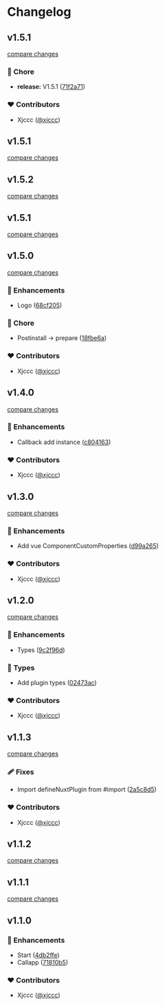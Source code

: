 # Changelog


## v1.5.1

[compare changes](https://github.com/xjccc/nuxt-callapp/compare/v1.5.0...v1.5.1)

### 🏡 Chore

- **release:** V1.5.1 ([71f2a71](https://github.com/xjccc/nuxt-callapp/commit/71f2a71))

### ❤️ Contributors

- Xjccc ([@xjccc](http://github.com/xjccc))

## v1.5.1

[compare changes](https://github.com/xjccc/nuxt-callapp/compare/v1.5.0...v1.5.1)

## v1.5.2

[compare changes](https://github.com/xjccc/nuxt-callapp/compare/v1.5.0...v1.5.2)

## v1.5.1

[compare changes](https://github.com/xjccc/nuxt-callapp/compare/v1.5.0...v1.5.1)

## v1.5.0

[compare changes](https://github.com/xjccc/nuxt-callapp/compare/v1.4.0...v1.5.0)

### 🚀 Enhancements

- Logo ([68cf205](https://github.com/xjccc/nuxt-callapp/commit/68cf205))

### 🏡 Chore

- Postinstall -> prepare ([18fbe6a](https://github.com/xjccc/nuxt-callapp/commit/18fbe6a))

### ❤️ Contributors

- Xjccc ([@xjccc](http://github.com/xjccc))

## v1.4.0

[compare changes](https://github.com/xjccc/nuxt-callapp/compare/v1.3.0...v1.4.0)

### 🚀 Enhancements

- Callback add instance ([c804163](https://github.com/xjccc/nuxt-callapp/commit/c804163))

### ❤️ Contributors

- Xjccc ([@xjccc](http://github.com/xjccc))

## v1.3.0

[compare changes](https://github.com/xjccc/nuxt-callapp/compare/v1.2.0...v1.3.0)

### 🚀 Enhancements

- Add vue ComponentCustomProperties ([d99a265](https://github.com/xjccc/nuxt-callapp/commit/d99a265))

### ❤️ Contributors

- Xjccc ([@xjccc](http://github.com/xjccc))

## v1.2.0

[compare changes](https://github.com/xjccc/nuxt-callapp/compare/v1.1.3...v1.2.0)

### 🚀 Enhancements

- Types ([9c2f96d](https://github.com/xjccc/nuxt-callapp/commit/9c2f96d))

### 🌊 Types

- Add plugin types ([02473ac](https://github.com/xjccc/nuxt-callapp/commit/02473ac))

### ❤️ Contributors

- Xjccc ([@xjccc](http://github.com/xjccc))

## v1.1.3

[compare changes](https://github.com/xjccc/nuxt-callapp/compare/v1.1.2...v1.1.3)

### 🩹 Fixes

- Import defineNuxtPlugin from #import ([2a5c8d5](https://github.com/xjccc/nuxt-callapp/commit/2a5c8d5))

### ❤️ Contributors

- Xjccc ([@xjccc](http://github.com/xjccc))

## v1.1.2

[compare changes](https://github.com/xjccc/nuxt-callapp/compare/v1.1.1...v1.1.2)

## v1.1.1

[compare changes](https://github.com/xjccc/nuxt-callapp/compare/v1.1.0...v1.1.1)

## v1.1.0


### 🚀 Enhancements

- Start ([4db2ffe](https://github.com/xjccc/nuxt-callapp/commit/4db2ffe))
- Callapp ([71810b5](https://github.com/xjccc/nuxt-callapp/commit/71810b5))

### ❤️ Contributors

- Xjccc ([@xjccc](http://github.com/xjccc))

